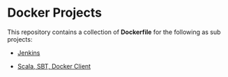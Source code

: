 # Docker Projects

This repository contains a collection of **Dockerfile** for the following as sub projects:

* [Jenkins](https://github.com/joesan/docker-projects/tree/master/jenkins)

* [Scala, SBT, Docker Client](https://github.com/joesan/docker-projects/tree/master/scala-sbt-docker-client)

